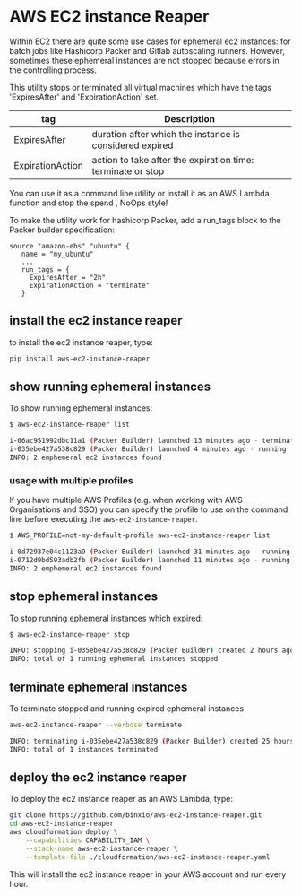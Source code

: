 # AWS EC2 instance Reaper
Within EC2 there are quite some use cases for ephemeral ec2 instances: for batch jobs like Hashicorp Packer and
Gitlab autoscaling runners. However, sometimes these ephemeral instances are not stopped because errors in the
controlling process.

This utility stops or terminated all virtual machines which have the tags 'ExpiresAfter' and 'ExpirationAction'
set. 

| tag              | Description                                                 |
|------------------|-------------------------------------------------------------|
| ExpiresAfter     | duration after which the instance is considered expired     |
| ExpirationAction | action to take after the expiration time: terminate or stop |


You can use it as a command line utility or install it as an AWS Lambda function and stop the spend , NoOps style!

To make the utility work for hashicorp Packer, add a run_tags block to the Packer builder specification:

```hcl
source "amazon-ebs" "ubuntu" {
   name = "my_ubuntu"
   ...
   run_tags = {
     ExpiresAfter = "2h"
     ExpirationAction = "terminate"
   }
```

## install the ec2 instance reaper
to install the ec2 instance reaper, type:

```sh
pip install aws-ec2-instance-reaper
```

## show running ephemeral instances
To show running ephemeral instances:
```sh
$ aws-ec2-instance-reaper list

i-06ac951992dbc11a1 (Packer Builder) launched 13 minutes ago - terminated
i-035ebe427a538c829 (Packer Builder) launched 4 minutes ago - running
INFO: 2 emphemeral ec2 instances found
```
### usage with multiple profiles
If you have multiple AWS Profiles (e.g. when working with AWS Organisations and SSO) you can specify the profile 
to use on the command line before executing the `aws-ec2-instance-reaper`.

```sh
$ AWS_PROFILE=not-my-default-profile aws-ec2-instance-reaper list

i-0d72937e04c1123a9 (Packer Builder) launched 31 minutes ago - running
i-0712d9bd593adb2fb (Packer Builder) launched 11 minutes ago - running
INFO: 2 emphemeral ec2 instances found
```

## stop ephemeral instances
To stop running ephemeral instances which expired:
```sh
$ aws-ec2-instance-reaper stop

INFO: stopping i-035ebe427a538c829 (Packer Builder) created 2 hours ago
INFO: total of 1 running ephemeral instances stopped
```

## terminate ephemeral instances
To terminate stopped and running expired ephemeral instances
```sh
aws-ec2-instance-reaper --verbose terminate

INFO: terminating i-035ebe427a538c829 (Packer Builder) created 25 hours ago
INFO: total of 1 instances terminated
```

## deploy the ec2 instance reaper
To deploy the ec2 instance reaper as an AWS Lambda, type:

```sh
git clone https://github.com/binxio/aws-ec2-instance-reaper.git
cd aws-ec2-instance-reaper
aws cloudformation deploy \
	--capabilities CAPABILITY_IAM \
	--stack-name aws-ec2-instance-reaper \
	--template-file ./cloudformation/aws-ec2-instance-reaper.yaml
```
This will install the ec2 instance reaper in your AWS account and run every hour.
